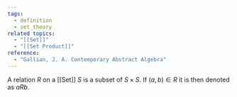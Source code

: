 ```yaml
---
tags:
  - definition
  - set_theory
related topics:
  - "[[Set]]"
  - "[[Set Product]]"
reference:
  - "Gallian, J. A. Contemporary Abstract Algebra"
---
```

A relation $R$ on a [[Set]] $S$ is a subset of $S\times S$. If $(a,b)\in R$ it is then denoted as $aRb$.
